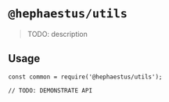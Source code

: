 # `@hephaestus/utils`

> TODO: description

## Usage

```
const common = require('@hephaestus/utils');

// TODO: DEMONSTRATE API
```
